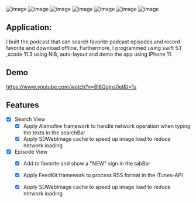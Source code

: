![image](https://github.com/chialin-liu/podcast/blob/master/podcast_screenShot/Simulator%20Screen%20Shot%20-%20iPhone%2011%20-%202020-05-20%20at%2011.43.02.png "Search View")
![image](https://github.com/chialin-liu/podcast/blob/master/podcast_screenShot/Simulator%20Screen%20Shot%20-%20iPhone%2011%20-%202020-05-20%20at%2011.43.18.png "Episode View")
![image](https://github.com/chialin-liu/podcast/blob/master/podcast_screenShot/Simulator%20Screen%20Shot%20-%20iPhone%2011%20-%202020-05-20%20at%2011.43.37.png "Play View")
![image](https://github.com/chialin-liu/podcast/blob/master/podcast_screenShot/Simulator%20Screen%20Shot%20-%20iPhone%2011%20-%202020-05-20%20at%2011.43.49.png "Favorites View")
![image](https://github.com/chialin-liu/podcast/blob/master/podcast_screenShot/Simulator%20Screen%20Shot%20-%20iPhone%2011%20-%202020-05-20%20at%2011.44.04.png "Download View")
![image](https://github.com/chialin-liu/podcast/blob/master/podcast_screenShot/S__2465805.jpg "Lockscreen View")
![image](https://github.com/chialin-liu/podcast/blob/master/podcast_screenShot/S__2465807.jpg "Command Center")

## Application: 

I built the podcast that can search favorite podcast episodes and record favorite and download offline. Furthermore, I programmed using swift 5.1 ,xcode 11.3 using NiB, auto-layout and demo the app using iPhone 11.

## Demo
https://www.youtube.com/watch?v=8I8Qgjns0eI&t=1s

## Features
- [x] Search View
     - [x] Apply Alamofire framework to handle network operation when typing the texts in the searchBar
     - [x] Apply SDWebImage cache to speed up image load to reduce network loading
     
- [x] Episode View
     - [x] Add to favorite and show a "NEW" sign in the tabBar
     - [x] Apply FeedKit framework to process RSS format in the iTunes-API
     - [x] Apply SDWebImage cache to speed up image load to reduce network loading
     

    
